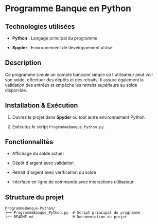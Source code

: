 
# Programme Banque en Python

## Technologies utilisées

-   **Python** : Langage principal du programme
    
-   **Spyder** : Environnement de développement utilisé
    

## Description

Ce programme simule un compte bancaire simple où l'utilisateur peut voir son solde, effectuer des dépôts et des retraits. Il assure également la validation des entrées et empêche les retraits supérieurs au solde disponible.

## Installation & Exécution

1.  Ouvrez le projet dans **Spyder** ou tout autre environnement Python.
    
2.  Exécutez le script `ProgrammeBanque_Python.py`.
    

## Fonctionnalités

-   Affichage du solde actuel 
    
-   Dépôt d'argent avec validation
    
-   Retrait d'argent avec vérification du solde
    
-   Interface en ligne de commande avec interactions utilisateur
    

## Structure du projet

```
ProgrammeBanque-Python/
├── ProgrammeBanque_Python.py  # Script principal du programme
├── README.md                  # Documentation du projet
```
